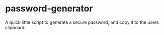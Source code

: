 # password-generator
A quick little script to generate a secure password, and copy it to the users clipboard.
